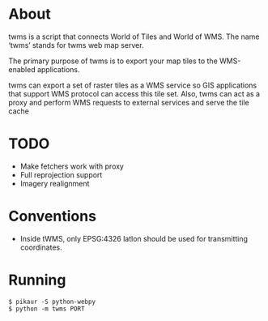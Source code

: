 About
=====

twms is a script that connects World of Tiles and World of WMS.
The name ‘twms’ stands for twms web map server.

The primary purpose of twms is to export your map tiles to the
WMS-enabled applications.

twms can export a set of raster tiles as a WMS service
so GIS applications that support WMS protocol can access
this tile set. Also, twms can act as a proxy and perform
WMS requests to external services and serve the tile cache

TODO
====

 - Make fetchers work with proxy
 - Full reprojection support
 - Imagery realignment

Conventions
===========

 - Inside tWMS, only EPSG:4326 latlon should be used for transmitting coordinates.


Running
=======

    $ pikaur -S python-webpy
    $ python -m twms PORT
